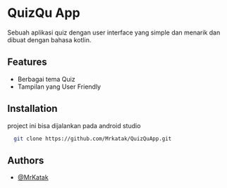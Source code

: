# QuizQu App

Sebuah aplikasi quiz dengan user interface yang simple dan menarik dan dibuat dengan bahasa kotlin.

## Features

- Berbagai tema Quiz
- Tampilan yang User Friendly

## Installation

project ini bisa dijalankan pada android studio

```bash
  git clone https://github.com/Mrkatak/QuizQuApp.git
```
## Authors

- [@MrKatak](https://www.github.com/MrKatak)


